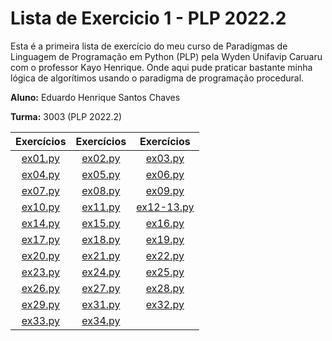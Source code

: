 # Lista de Exercicio 1 - PLP 2022.2

 Esta é a primeira lista de exercício do meu curso de Paradigmas de Linguagem de Programação em Python (PLP) pela Wyden Unifavip Caruaru com o professor Kayo Henrique. Onde aqui pude praticar bastante minha lógica de algorítimos usando o paradigma de programação procedural.

**Aluno:** Eduardo Henrique Santos Chaves

**Turma:** 3003 (PLP 2022.2)

| Exercícios | Exercícios | Exercícios |
|:---:|:---:|:---:|
| [ex01.py](/exercises/ex01.py) | [ex02.py](/exercises/ex02.py) | [ex03.py](/exercises/ex03.py)
| [ex04.py](/exercises/ex04.py) | [ex05.py](/exercises/ex05.py) | [ex06.py](/exercises/ex06.py)
| [ex07.py](/exercises/ex07.py) | [ex08.py](/exercises/ex08.py) | [ex09.py](/exercises/ex09.py)
| [ex10.py](/exercises/ex10.py) | [ex11.py](/exercises/ex11.py) | [ex12-13.py](/exercises/ex12-ex13.py)
| [ex14.py](/exercises/ex14.py) | [ex15.py](/exercises/ex15.py) | [ex16.py](/exercises/ex16.py)
| [ex17.py](/exercises/ex17.py) | [ex18.py](/exercises/ex18.py) | [ex19.py](/exercises/ex19.py)
| [ex20.py](/exercises/ex20.py) | [ex21.py](/exercises/ex21.py) | [ex22.py](/exercises/ex22.py)
| [ex23.py](/exercises/ex23.py) | [ex24.py](/exercises/ex24.py) | [ex25.py](/exercises/ex25.py)
| [ex26.py](/exercises/ex26.py) | [ex27.py](/exercises/ex27.py) | [ex28.py](/exercises/ex28.py)
| [ex29.py](/exercises/ex29.py) | [ex31.py](/exercises/ex31.py) | [ex32.py](/exercises/ex32.py)
| [ex33.py](/exercises/ex33.py) | [ex34.py](/exercises/ex34.py) |
